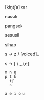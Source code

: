 \[kiŋtʃa] car

nasuk

pangsek

sesusil

sihap

s → z / \[voiced]_

s → ʃ / _\[i,e]

```
m n ŋ
p t k
  tʃ
  s

a e i o u
```
